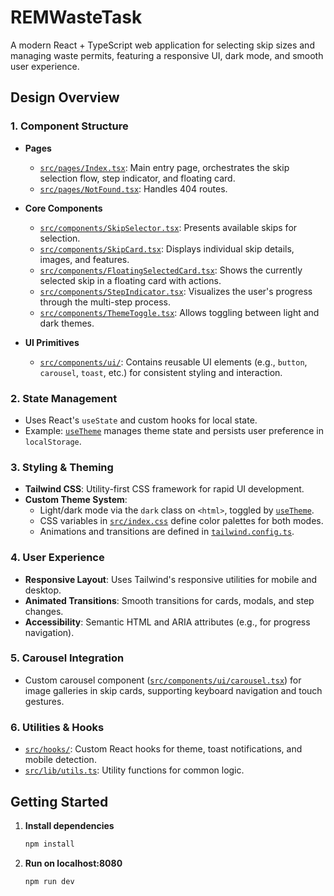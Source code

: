 # REMWasteTask

A modern React + TypeScript web application for selecting skip sizes and managing waste permits, featuring a responsive UI, dark mode, and smooth user experience.

## Design Overview

### 1. **Component Structure**

- **Pages**
  - [`src/pages/Index.tsx`](src/pages/Index.tsx): Main entry page, orchestrates the skip selection flow, step indicator, and floating card.
  - [`src/pages/NotFound.tsx`](src/pages/NotFound.tsx): Handles 404 routes.

- **Core Components**
  - [`src/components/SkipSelector.tsx`](src/components/SkipSelector.tsx): Presents available skips for selection.
  - [`src/components/SkipCard.tsx`](src/components/SkipCard.tsx): Displays individual skip details, images, and features.
  - [`src/components/FloatingSelectedCard.tsx`](src/components/FloatingSelectedCard.tsx): Shows the currently selected skip in a floating card with actions.
  - [`src/components/StepIndicator.tsx`](src/components/StepIndicator.tsx): Visualizes the user's progress through the multi-step process.
  - [`src/components/ThemeToggle.tsx`](src/components/ThemeToggle.tsx): Allows toggling between light and dark themes.

- **UI Primitives**
  - [`src/components/ui/`](src/components/ui/): Contains reusable UI elements (e.g., `button`, `carousel`, `toast`, etc.) for consistent styling and interaction.

### 2. **State Management**

- Uses React's `useState` and custom hooks for local state.
- Example: [`useTheme`](src/hooks/useTheme.ts) manages theme state and persists user preference in `localStorage`.

### 3. **Styling & Theming**

- **Tailwind CSS**: Utility-first CSS framework for rapid UI development.
- **Custom Theme System**: 
  - Light/dark mode via the `dark` class on `<html>`, toggled by [`useTheme`](src/hooks/useTheme.ts).
  - CSS variables in [`src/index.css`](src/index.css) define color palettes for both modes.
  - Animations and transitions are defined in [`tailwind.config.ts`](tailwind.config.ts).

### 4. **User Experience**

- **Responsive Layout**: Uses Tailwind's responsive utilities for mobile and desktop.
- **Animated Transitions**: Smooth transitions for cards, modals, and step changes.
- **Accessibility**: Semantic HTML and ARIA attributes (e.g., for progress navigation).

### 5. **Carousel Integration**

- Custom carousel component ([`src/components/ui/carousel.tsx`](src/components/ui/carousel.tsx)) for image galleries in skip cards, supporting keyboard navigation and touch gestures.

### 6. **Utilities & Hooks**

- [`src/hooks/`](src/hooks/): Custom React hooks for theme, toast notifications, and mobile detection.
- [`src/lib/utils.ts`](src/lib/utils.ts): Utility functions for common logic.

## Getting Started

1. **Install dependencies**
   ```sh
   npm install
   ```
2. **Run on localhost:8080**
   ```sh
   npm run dev
   ```
